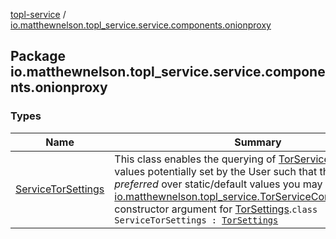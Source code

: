 [topl-service](../index.md) / [io.matthewnelson.topl_service.service.components.onionproxy](./index.md)

## Package io.matthewnelson.topl_service.service.components.onionproxy

### Types

| Name | Summary |
|---|---|
| [ServiceTorSettings](-service-tor-settings/index.md) | This class enables the querying of [TorServicePrefs](../io.matthewnelson.topl_service.prefs/-tor-service-prefs/index.md) to obtain values potentially set by the User such that they are *preferred* over static/default values you may have set in the [io.matthewnelson.topl_service.TorServiceController.Builder](../io.matthewnelson.topl_service/-tor-service-controller/-builder/index.md)'s constructor argument for [TorSettings](../..//topl-core-base/io.matthewnelson.topl_core_base/-tor-settings/index.md).`class ServiceTorSettings : `[`TorSettings`](../..//topl-core-base/io.matthewnelson.topl_core_base/-tor-settings/index.md) |
